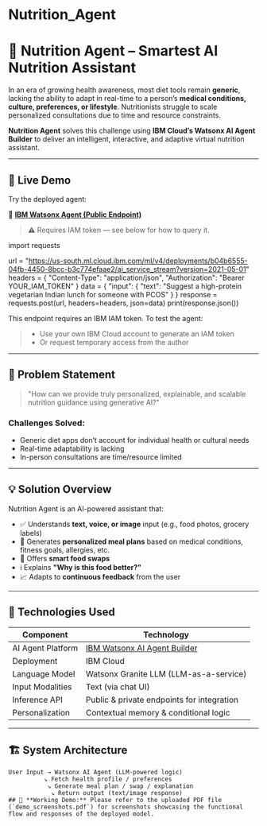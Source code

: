 # Nutrition_Agent
# 🧠 Nutrition Agent – Smartest AI Nutrition Assistant

In an era of growing health awareness, most diet tools remain **generic**, lacking the ability to adapt in real-time to a person’s **medical conditions, culture, preferences, or lifestyle**. Nutritionists struggle to scale personalized consultations due to time and resource constraints.

**Nutrition Agent** solves this challenge using **IBM Cloud’s Watsonx AI Agent Builder** to deliver an intelligent, interactive, and adaptive virtual nutrition assistant.

---

## 🚀 Live Demo

Try the deployed agent:

🔗 **[IBM Watsonx Agent (Public Endpoint)](https://us-south.ml.cloud.ibm.com/ml/v4/deployments/b04b6555-04fb-4450-8bcc-b3c774efaae2/ai_service_stream?version=2021-05-01)**  
> ⚠️ Requires IAM token — see below for how to query it.

import requests

url = "https://us-south.ml.cloud.ibm.com/ml/v4/deployments/b04b6555-04fb-4450-8bcc-b3c774efaae2/ai_service_stream?version=2021-05-01"
headers = {
    "Content-Type": "application/json",
    "Authorization": "Bearer YOUR_IAM_TOKEN"
}
data = {
    "input": {
        "text": "Suggest a high-protein vegetarian Indian lunch for someone with PCOS"
    }
}
response = requests.post(url, headers=headers, json=data)
print(response.json())

This endpoint requires an IBM IAM token. To test the agent:
> - Use your own IBM Cloud account to generate an IAM token
> - Or request temporary access from the author
---

## 🎯 Problem Statement

> "How can we provide truly personalized, explainable, and scalable nutrition guidance using generative AI?"

### Challenges Solved:
- Generic diet apps don’t account for individual health or cultural needs
- Real-time adaptability is lacking
- In-person consultations are time/resource limited

---

## 💡 Solution Overview

Nutrition Agent is an AI-powered assistant that:
- ✅ Understands **text, voice, or image** input (e.g., food photos, grocery labels)
- 🥗 Generates **personalized meal plans** based on medical conditions, fitness goals, allergies, etc.
- 🔁 Offers **smart food swaps**
- ℹ️ Explains **"Why is this food better?"**
- 📈 Adapts to **continuous feedback** from the user

---

## 🧠 Technologies Used

| Component            | Technology                      |
|---------------------|----------------------------------|
| AI Agent Platform   | [IBM Watsonx AI Agent Builder](https://www.ibm.com/products/watsonx-assistant) |
| Deployment          | IBM Cloud                        |
| Language Model      | Watsonx Granite LLM (LLM-as-a-service) |
| Input Modalities    | Text (via chat UI) |
| Inference API       | Public & private endpoints for integration |
| Personalization     | Contextual memory & conditional logic |

---

## 🏗️ System Architecture

```plaintext
User Input → Watsonx AI Agent (LLM-powered logic)
          ↘ Fetch health profile / preferences
           ↘ Generate meal plan / swap / explanation
            ↘ Return output (text/image response)
## 📸 **Working Demo:** Please refer to the uploaded PDF file (`demo_screenshots.pdf`) for screenshots showcasing the functional flow and responses of the deployed model.

